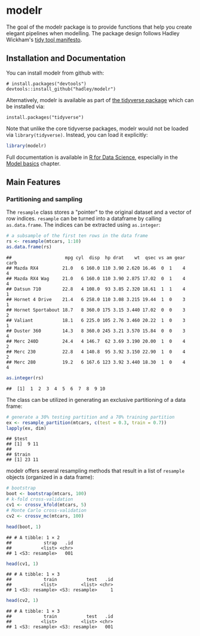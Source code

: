 modelr
======

<!--
[![Travis-CI Build Status](https://travis-ci.org/hadley/modelr.svg?branch=master)](https://travis-ci.org/hadley/modelr)
[![Coverage Status](https://img.shields.io/codecov/c/github/hadley/modelr/master.svg)](https://codecov.io/github/hadley/modelr?branch=master)
-->
The goal of the modelr package is to provide functions that help you create elegant pipelines when modelling. The package design follows Hadley Wickham's [tidy tool manifesto](https://mran.microsoft.com/web/packages/tidyverse/vignettes/manifesto.html).

Installation and Documentation
------------------------------

You can install modelr from github with:

    # install.packages("devtools")
    devtools::install_github("hadley/modelr")

Alternatively, modelr is available as part of [the tidyverse package](http://blog.revolutionanalytics.com/2016/09/tidyverse.html) which can be installed via:

    install.packages("tidyverse")

Note that unlike the core tidyverse packages, modelr would not be loaded via `library(tidyverse)`. Instead, you can load it explicitly:

``` r
library(modelr)
```

Full documentation is available in [R for Data Science](http://r4ds.had.co.nz/), especially in the [Model basics](http://r4ds.had.co.nz/model-basics.html) chapter.

Main Features
-------------

### Partitioning and sampling

The `resample` class stores a "pointer" to the original dataset and a vector of row indices. `resample` can be turned into a dataframe by calling `as.data.frame`. The indices can be extracted using `as.integer`:

``` r
# a subsample of the first ten rows in the data frame
rs <- resample(mtcars, 1:10)
as.data.frame(rs)
```

    ##                    mpg cyl  disp  hp drat    wt  qsec vs am gear carb
    ## Mazda RX4         21.0   6 160.0 110 3.90 2.620 16.46  0  1    4    4
    ## Mazda RX4 Wag     21.0   6 160.0 110 3.90 2.875 17.02  0  1    4    4
    ## Datsun 710        22.8   4 108.0  93 3.85 2.320 18.61  1  1    4    1
    ## Hornet 4 Drive    21.4   6 258.0 110 3.08 3.215 19.44  1  0    3    1
    ## Hornet Sportabout 18.7   8 360.0 175 3.15 3.440 17.02  0  0    3    2
    ## Valiant           18.1   6 225.0 105 2.76 3.460 20.22  1  0    3    1
    ## Duster 360        14.3   8 360.0 245 3.21 3.570 15.84  0  0    3    4
    ## Merc 240D         24.4   4 146.7  62 3.69 3.190 20.00  1  0    4    2
    ## Merc 230          22.8   4 140.8  95 3.92 3.150 22.90  1  0    4    2
    ## Merc 280          19.2   6 167.6 123 3.92 3.440 18.30  1  0    4    4

``` r
as.integer(rs)
```

    ##  [1]  1  2  3  4  5  6  7  8  9 10

The class can be utilized in generating an exclusive partitioning of a data frame:

``` r
# generate a 30% testing partition and a 70% training partition
ex <- resample_partition(mtcars, c(test = 0.3, train = 0.7))
lapply(ex, dim)
```

    ## $test
    ## [1]  9 11
    ## 
    ## $train
    ## [1] 23 11

modelr offers several resampling methods that result in a list of `resample` objects (organized in a data frame):

``` r
# bootstrap
boot <- bootstrap(mtcars, 100)
# k-fold cross-validation
cv1 <- crossv_kfold(mtcars, 5)
# Monte Carlo cross-validation
cv2 <- crossv_mc(mtcars, 100)

head(boot, 1)
```

    ## # A tibble: 1 × 2
    ##            strap   .id
    ##           <list> <chr>
    ## 1 <S3: resample>   001

``` r
head(cv1, 1)
```

    ## # A tibble: 1 × 3
    ##            train           test   .id
    ##           <list>         <list> <chr>
    ## 1 <S3: resample> <S3: resample>     1

``` r
head(cv2, 1)
```

    ## # A tibble: 1 × 3
    ##            train           test   .id
    ##           <list>         <list> <chr>
    ## 1 <S3: resample> <S3: resample>   001
